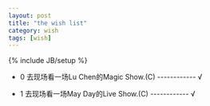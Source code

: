 ```yaml
---
layout: post
title: "the wish list"
category: wish 
tags: [wish]
---
```

{% include JB/setup %}

- 0 去现场看一场Lu Chen的Magic Show.(C) ------------ &radic;

- 1 去现场看一场May Day的Live Show.(C)  ------------ &radic;

